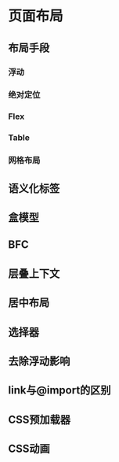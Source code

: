 # 页面布局
## 布局手段
### 浮动
### 绝对定位
### Flex
### Table
### 网格布局

## 语义化标签


## 盒模型
## BFC
## 层叠上下文
## 居中布局
## 选择器
## 去除浮动影响
## link与@import的区别
## CSS预加载器
## CSS动画
